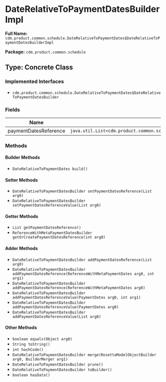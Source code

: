# DateRelativeToPaymentDatesBuilderImpl

**Full Name:** `cdm.product.common.schedule.DateRelativeToPaymentDates$DateRelativeToPaymentDatesBuilderImpl`

**Package:** `cdm.product.common.schedule`

## Type: Concrete Class

### Implemented Interfaces

- `cdm.product.common.schedule.DateRelativeToPaymentDates$DateRelativeToPaymentDatesBuilder`

### Fields

| Name | Type | Description |
|------|------|-------------|
| paymentDatesReference | `java.util.List<cdm.product.common.schedule.metafields.ReferenceWithMetaPaymentDates$ReferenceWithMetaPaymentDatesBuilder>` |  |

### Methods

#### Builder Methods

- `DateRelativeToPaymentDates build()`

#### Setter Methods

- `DateRelativeToPaymentDatesBuilder setPaymentDatesReference(List arg0)`
- `DateRelativeToPaymentDatesBuilder setPaymentDatesReferenceValue(List arg0)`

#### Getter Methods

- `List getPaymentDatesReference()`
- `ReferenceWithMetaPaymentDatesBuilder getOrCreatePaymentDatesReference(int arg0)`

#### Adder Methods

- `DateRelativeToPaymentDatesBuilder addPaymentDatesReference(List arg0)`
- `DateRelativeToPaymentDatesBuilder addPaymentDatesReference(ReferenceWithMetaPaymentDates arg0, int arg1)`
- `DateRelativeToPaymentDatesBuilder addPaymentDatesReference(ReferenceWithMetaPaymentDates arg0)`
- `DateRelativeToPaymentDatesBuilder addPaymentDatesReferenceValue(PaymentDates arg0, int arg1)`
- `DateRelativeToPaymentDatesBuilder addPaymentDatesReferenceValue(PaymentDates arg0)`
- `DateRelativeToPaymentDatesBuilder addPaymentDatesReferenceValue(List arg0)`

#### Other Methods

- `boolean equals(Object arg0)`
- `String toString()`
- `int hashCode()`
- `DateRelativeToPaymentDatesBuilder merge(RosettaModelObjectBuilder arg0, BuilderMerger arg1)`
- `DateRelativeToPaymentDatesBuilder prune()`
- `DateRelativeToPaymentDatesBuilder toBuilder()`
- `boolean hasData()`

